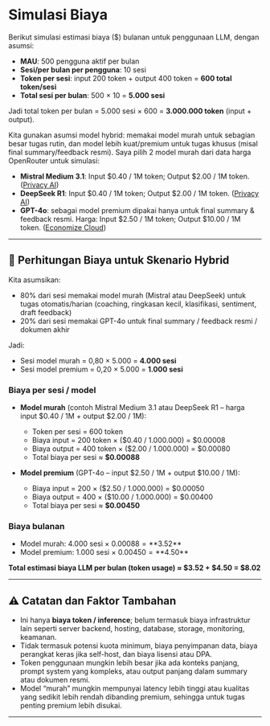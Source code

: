 # **Simulasi Biaya**

Berikut simulasi estimasi biaya ($) bulanan untuk penggunaan LLM, dengan asumsi:

* **MAU**: 500 pengguna aktif per bulan
* **Sesi/per bulan per pengguna**: 10 sesi
* **Token per sesi**: input 200 token + output 400 token = **600 total token/sesi**
* **Total sesi per bulan**: 500 × 10 = **5.000 sesi**

Jadi total token per bulan = 5.000 sesi × 600 = **3.000.000 token** (input + output).

Kita gunakan asumsi model hybrid: memakai model murah untuk sebagian besar tugas rutin, dan model lebih kuat/premium untuk tugas khusus (misal final summary/feedback resmi). Saya pilih 2 model murah dari data harga OpenRouter untuk simulasi:

* **Mistral Medium 3.1**: Input $0.40 / 1M token; Output $2.00 / 1M token. ([Privacy AI][1])
* **DeepSeek R1**: Input $0.40 / 1M token; Output $2.00 / 1M token. ([Privacy AI][2])
* **GPT-4o**: sebagai model premium dipakai hanya untuk final summary & feedback resmi. Harga: Input $2.50 / 1M token; Output $10.00 / 1M token. ([Economize Cloud][3])

---

## 🧮 Perhitungan Biaya untuk Skenario Hybrid

Kita asumsikan:

* 80% dari sesi memakai model murah (Mistral atau DeepSeek) untuk tugas otomatis/harian (coaching, ringkasan kecil, klasifikasi, sentiment, draft feedback)
* 20% dari sesi memakai GPT-4o untuk final summary / feedback resmi / dokumen akhir

Jadi:

* Sesi model murah = 0,80 × 5.000 = **4.000 sesi**
* Sesi model premium = 0,20 × 5.000 = **1.000 sesi**

### Biaya per sesi / model

* **Model murah** (contoh Mistral Medium 3.1 atau DeepSeek R1 – harga input $0.40 / 1M + output $2.00 / 1M):

  * Token per sesi = 600 token
  * Biaya input = 200 token × ($0.40 / 1.000.000) = $0.00008
  * Biaya output = 400 token × ($2.00 / 1.000.000) = $0.00080
  * Total biaya per sesi ≈ **$0.00088**

* **Model premium** (GPT-4o – input $2.50 / 1M + output $10.00 / 1M):

  * Biaya input = 200 × ($2.50 / 1.000.000) = $0.00050
  * Biaya output = 400 × ($10.00 / 1.000.000) = $0.00400
  * Total biaya per sesi ≈ **$0.00450**

### Biaya bulanan

* Model murah: 4.000 sesi × $0.00088 = **$3.52**
* Model premium: 1.000 sesi × $0.00450 = **$4.50**

**Total estimasi biaya LLM per bulan (token usage) ≈ $3.52 + $4.50 = $8.02**

---

## ⚠️ Catatan dan Faktor Tambahan

* Ini hanya **biaya token / inference**; belum termasuk biaya infrastruktur lain seperti server backend, hosting, database, storage, monitoring, keamanan.
* Tidak termasuk potensi kuota minimum, biaya penyimpanan data, biaya perangkat keras jika self-host, dan biaya lisensi atau DPA.
* Token penggunaan mungkin lebih besar jika ada konteks panjang, prompt system yang kompleks, atau output panjang dalam summary atau dokumen resmi.
* Model “murah” mungkin mempunyai latency lebih tinggi atau kualitas yang sedikit lebih rendah dibanding premium, sehingga untuk tugas penting premium lebih disukai.

---

[1]: https://www.acmeup.com/api/openrouter_mistralai_mistral-medium-3_1.html?utm_source=chatgpt.com "Mistral: Mistral Medium 3.1 - openrouter Pricing | Privacy AI"
[2]: https://privacyai.acmeup.com/api/openrouter_deepseek_deepseek-r1.html?utm_source=chatgpt.com "DeepSeek: R1 - openrouter Pricing | Privacy AI"
[3]: https://www.economize.cloud/resources/open-ai/pricing/gpt-4o/?utm_source=chatgpt.com "gpt-4o pricing - OpenAI"
[4]: https://aiwiki.ai/wiki/OpenRouter?utm_source=chatgpt.com "OpenRouter - AI Wiki - Artificial Intelligence Wiki"
